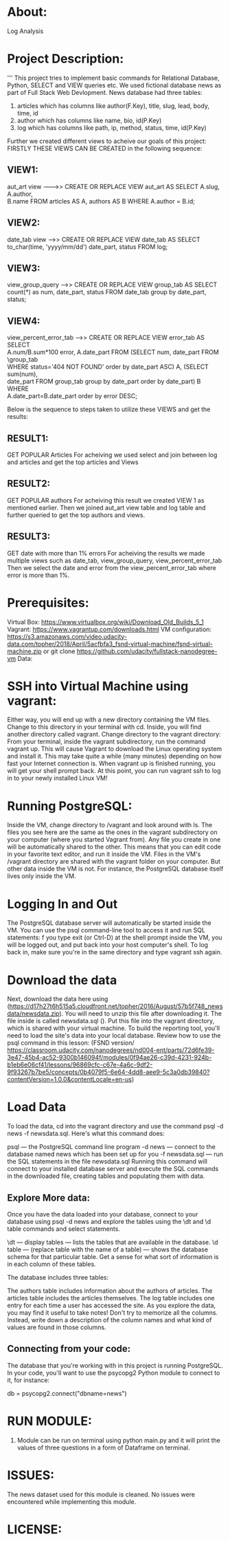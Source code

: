 # About:
Log Analysis
# Project Description:

'''
This project tries to implement basic commands for Relational Database,  Python, SELECT and VIEW queries etc.
We used fictional database news as part of Full Stack Web Devlopment.
News database had three tables:
1. articles which has columns like author(F.Key), title, slug, lead, body, time, id
2. author which has columns like name, bio, id(P.Key)
3. log which has columns like path, ip, method, status, time, id(P.Key)

Further we created  different views to acheive our goals of this project:
FIRSTLY THESE VIEWS CAN BE CREATED in the following sequence:

## VIEW1:
aut_art view --->> CREATE OR REPLACE VIEW aut_art AS SELECT A.slug, A.author, \
B.name FROM articles AS A, authors AS B WHERE A.author = B.id;

## VIEW2:
date_tab view -->> CREATE OR REPLACE VIEW date_tab AS SELECT \
to_char(time, 'yyyy/mm/dd') date_part, status FROM log;
## VIEW3:
view_group_query -->> CREATE OR REPLACE VIEW group_tab AS SELECT \
count(*) as num, date_part, status FROM date_tab group by date_part, status;
## VIEW4:
view_percent_error_tab -->> CREATE OR REPLACE VIEW error_tab AS SELECT \
A.num/B.sum*100 error, A.date_part FROM (SELECT num, date_part FROM \group_tab \
WHERE status='404 NOT FOUND' order by date_part ASC) A, (SELECT sum(num), \
date_part FROM group_tab group by date_part order by date_part) B WHERE \
A.date_part=B.date_part order by error DESC;

Below is the sequence to steps taken to utilize these VIEWS and get the results:
## RESULT1:
GET POPULAR Articles
For acheiving we used select and join between log and articles and get the top articles and Views
## RESULT2:
GET POPULAR authors
For acheiving this result we created VIEW 1 as mentioned earlier.
Then we joined aut_art view table and log table and further queried to get the top authors and views.

## RESULT3:
GET date with more than 1% errors
For acheiving the results we made multiple views such as date_tab, view_group_query, view_percent_error_tab
Then we select the date and error from the view_percent_error_tab where error is more than 1%.

# Prerequisites:
Virtual Box: https://www.virtualbox.org/wiki/Download_Old_Builds_5_1
Vagrant: https://www.vagrantup.com/downloads.html
VM configuration: https://s3.amazonaws.com/video.udacity-data.com/topher/2018/April/5acfbfa3_fsnd-virtual-machine/fsnd-virtual-machine.zip
or git clone  https://github.com/udacity/fullstack-nanodegree-vm
Data:
# SSH into Virtual Machine using vagrant:
Either way, you will end up with a new directory containing the VM files. Change to this directory in your terminal with cd. Inside, you will find another directory called vagrant. Change directory to the vagrant directory:
From your terminal, inside the vagrant subdirectory, run the command vagrant up. This will cause Vagrant to download the Linux operating system and install it. This may take quite a while (many minutes) depending on how fast your Internet connection is.
When vagrant up is finished running, you will get your shell prompt back. At this point, you can run vagrant ssh to log in to your newly installed Linux VM!

# Running PostgreSQL:
Inside the VM, change directory to /vagrant and look around with ls.
The files you see here are the same as the ones in the vagrant subdirectory on your computer (where you started Vagrant from). Any file you create in one will be automatically shared to the other. This means that you can edit code in your favorite text editor, and run it inside the VM.
Files in the VM's /vagrant directory are shared with the vagrant folder on your computer. But other data inside the VM is not. For instance, the PostgreSQL database itself lives only inside the VM.

# Logging In and Out
The PostgreSQL database server will automatically be started inside the VM. You can use the psql command-line tool to access it and run SQL statements:
f you type exit (or Ctrl-D) at the shell prompt inside the VM, you will be logged out, and put back into your host computer's shell. To log back in, make sure you're in the same directory and type vagrant ssh again.

# Download the data
Next, download the data here using (https://d17h27t6h515a5.cloudfront.net/topher/2016/August/57b5f748_newsdata/newsdata.zip). You will need to unzip this file after downloading it. The file inside is called newsdata.sql (). Put this file into the vagrant directory, which is shared with your virtual machine.
To build the reporting tool, you'll need to load the site's data into your local database. Review how to use the psql command in this lesson: (FSND version/ https://classroom.udacity.com/nanodegrees/nd004-ent/parts/72d6fe39-3e47-45b4-ac52-9300b146094f/modules/0f94ae26-c39d-4231-924b-b1eb6e06cf41/lessons/96869cfc-c67e-4a6c-9df2-9f93267b7be5/concepts/0b4079f5-6e64-4dd8-aee9-5c3a0db39840?contentVersion=1.0.0&contentLocale=en-us)

# Load Data
To load the data, cd into the vagrant directory and use the command psql -d news -f newsdata.sql.
Here's what this command does:

psql — the PostgreSQL command line program
-d news — connect to the database named news which has been set up for you
-f newsdata.sql — run the SQL statements in the file newsdata.sql
Running this command will connect to your installed database server and execute the SQL commands in the downloaded file, creating tables and populating them with data.

## Explore More data:
Once you have the data loaded into your database, connect to your database using psql -d news and explore the tables using the \dt and \d table commands and select statements.

\dt — display tables — lists the tables that are available in the database.
\d table — (replace table with the name of a table) — shows the database schema for that particular table.
Get a sense for what sort of information is in each column of these tables.

The database includes three tables:

The authors table includes information about the authors of articles.
The articles table includes the articles themselves.
The log table includes one entry for each time a user has accessed the site.
As you explore the data, you may find it useful to take notes! Don't try to memorize all the columns. Instead, write down a description of the column names and what kind of values are found in those columns.

## Connecting from your code:
The database that you're working with in this project is running PostgreSQL. In your code, you'll want to use the psycopg2 Python module to connect to it, for instance:

db = psycopg2.connect("dbname=news")

# RUN MODULE:
1. Module can be run on terminal using python main.py and it will print the values of three questions in a form of Dataframe on terminal.

# ISSUES:
The news dataset used for this module is cleaned. No issues were encountered while implementing this module.

# LICENSE:
